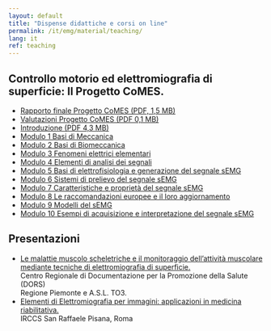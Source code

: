```yaml
---
layout: default
title: "Dispense didattiche e corsi on line"
permalink: /it/emg/material/teaching/
lang: it
ref: teaching
---
```


## Controllo motorio ed elettromiografia di superficie: Il Progetto CoMES.

- [Rapporto finale Progetto CoMES (PDF, 1,5 MB)](/assets/pdfs/comes_rapporto_finale.pdf)
- [Valutazioni Progetto CoMES (PDF 0,1 MB)](/assets/pdfs/comes_valutazioni.pdf)
- [Introduzione (PDF 4,3 MB)](https://1drv.ms/b/s!AogYE2MXz2TphhZSlwr9bGsowFKq?e=tHobgY)
- [Modulo 1 Basi di Meccanica](/it/emg/material/teaching/module1)
- [Modulo 2 Basi di Biomeccanica](/it/emg/material/teaching/module2)
- [Modulo 3 Fenomeni elettrici elementari](/it/emg/material/teaching/module3)
- [Modulo 4 Elementi di analisi dei segnali](/it/emg/material/teaching/module4)
- [Modulo 5 Basi di elettrofisiologia e generazione del segnale sEMG](/it/emg/material/teaching/module5)
- [Modulo 6 Sistemi di prelievo del segnale sEMG](/it/emg/material/teaching/module6)
- [Modulo 7 Caratteristiche e proprietà del segnale sEMG](/it/emg/material/teaching/module7)
- [Modulo 8 Le raccomandazioni europee e il loro aggiornamento](/it/emg/material/teaching/module8)
- [Modulo 9 Modelli del sEMG](/it/emg/material/teaching/module9)
- [Modulo 10 Esempi di acquisizione e interpretazione del segnale sEMG](/it/emg/material/teaching/module10)

## Presentazioni

- [Le malattie muscolo scheletriche e il monitoraggio dell’attività muscolare mediante tecniche di elettromiografia di superficie.](/it/emg/material/teaching/seminario_dors)<br />
Centro Regionale di Documentazione per la Promozione della Salute (DORS)<br />
Regione Piemonte e A.S.L. TO3.
- [Elementi di Elettromiografia per immagini: applicazioni in medicina riabilitativa.](/it/emg/material/teaching/seminario_irccs)<br />
IRCCS San Raffaele Pisana, Roma


